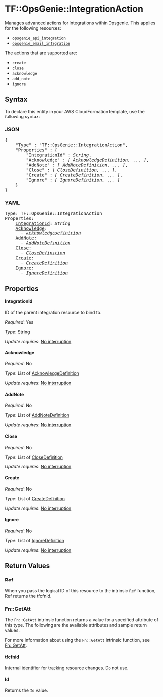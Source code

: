 # TF::OpsGenie::IntegrationAction

Manages advanced actions for Integrations within Opsgenie. This applies for the following resources:
* [`opsgenie_api_integration`](api_integration.html)
* [`opsgenie_email_integration`](email_integration.html)

The actions that are supported are:
* `create`
* `close`
* `acknowledge`
* `add_note`
* `ignore`

## Syntax

To declare this entity in your AWS CloudFormation template, use the following syntax:

### JSON

<pre>
{
    "Type" : "TF::OpsGenie::IntegrationAction",
    "Properties" : {
        "<a href="#integrationid" title="IntegrationId">IntegrationId</a>" : <i>String</i>,
        "<a href="#acknowledge" title="Acknowledge">Acknowledge</a>" : <i>[ <a href="acknowledgedefinition.md">AcknowledgeDefinition</a>, ... ]</i>,
        "<a href="#addnote" title="AddNote">AddNote</a>" : <i>[ <a href="addnotedefinition.md">AddNoteDefinition</a>, ... ]</i>,
        "<a href="#close" title="Close">Close</a>" : <i>[ <a href="closedefinition.md">CloseDefinition</a>, ... ]</i>,
        "<a href="#create" title="Create">Create</a>" : <i>[ <a href="createdefinition.md">CreateDefinition</a>, ... ]</i>,
        "<a href="#ignore" title="Ignore">Ignore</a>" : <i>[ <a href="ignoredefinition.md">IgnoreDefinition</a>, ... ]</i>
    }
}
</pre>

### YAML

<pre>
Type: TF::OpsGenie::IntegrationAction
Properties:
    <a href="#integrationid" title="IntegrationId">IntegrationId</a>: <i>String</i>
    <a href="#acknowledge" title="Acknowledge">Acknowledge</a>: <i>
      - <a href="acknowledgedefinition.md">AcknowledgeDefinition</a></i>
    <a href="#addnote" title="AddNote">AddNote</a>: <i>
      - <a href="addnotedefinition.md">AddNoteDefinition</a></i>
    <a href="#close" title="Close">Close</a>: <i>
      - <a href="closedefinition.md">CloseDefinition</a></i>
    <a href="#create" title="Create">Create</a>: <i>
      - <a href="createdefinition.md">CreateDefinition</a></i>
    <a href="#ignore" title="Ignore">Ignore</a>: <i>
      - <a href="ignoredefinition.md">IgnoreDefinition</a></i>
</pre>

## Properties

#### IntegrationId

ID of the parent integration resource to bind to.

_Required_: Yes

_Type_: String

_Update requires_: [No interruption](https://docs.aws.amazon.com/AWSCloudFormation/latest/UserGuide/using-cfn-updating-stacks-update-behaviors.html#update-no-interrupt)

#### Acknowledge

_Required_: No

_Type_: List of <a href="acknowledgedefinition.md">AcknowledgeDefinition</a>

_Update requires_: [No interruption](https://docs.aws.amazon.com/AWSCloudFormation/latest/UserGuide/using-cfn-updating-stacks-update-behaviors.html#update-no-interrupt)

#### AddNote

_Required_: No

_Type_: List of <a href="addnotedefinition.md">AddNoteDefinition</a>

_Update requires_: [No interruption](https://docs.aws.amazon.com/AWSCloudFormation/latest/UserGuide/using-cfn-updating-stacks-update-behaviors.html#update-no-interrupt)

#### Close

_Required_: No

_Type_: List of <a href="closedefinition.md">CloseDefinition</a>

_Update requires_: [No interruption](https://docs.aws.amazon.com/AWSCloudFormation/latest/UserGuide/using-cfn-updating-stacks-update-behaviors.html#update-no-interrupt)

#### Create

_Required_: No

_Type_: List of <a href="createdefinition.md">CreateDefinition</a>

_Update requires_: [No interruption](https://docs.aws.amazon.com/AWSCloudFormation/latest/UserGuide/using-cfn-updating-stacks-update-behaviors.html#update-no-interrupt)

#### Ignore

_Required_: No

_Type_: List of <a href="ignoredefinition.md">IgnoreDefinition</a>

_Update requires_: [No interruption](https://docs.aws.amazon.com/AWSCloudFormation/latest/UserGuide/using-cfn-updating-stacks-update-behaviors.html#update-no-interrupt)

## Return Values

### Ref

When you pass the logical ID of this resource to the intrinsic `Ref` function, Ref returns the tfcfnid.

### Fn::GetAtt

The `Fn::GetAtt` intrinsic function returns a value for a specified attribute of this type. The following are the available attributes and sample return values.

For more information about using the `Fn::GetAtt` intrinsic function, see [Fn::GetAtt](https://docs.aws.amazon.com/AWSCloudFormation/latest/UserGuide/intrinsic-function-reference-getatt.html).

#### tfcfnid

Internal identifier for tracking resource changes. Do not use.

#### Id

Returns the <code>Id</code> value.

